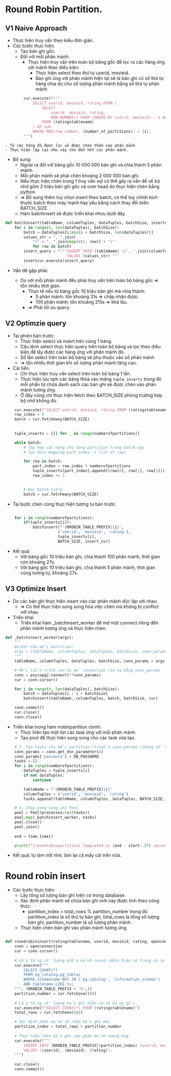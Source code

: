 # Round Robin Partition.
## V1 Naive Approach
- Thực hiện truy vấn theo kiểu đơn giản.
- Các bước thực hiện.
  - Tạo bản ghi gốc.
  - Đối với mỗi phân mảnh.
    - Thực hiện truy vấn trên toàn bộ bảng gốc để lọc ra các hàng ứng với mảnh theo điều kiện:
      - Thực hiện select theo thứ tự userid, movieid.
      - Bản ghi ứng với phân mảnh hiện tại sẽ là bản ghi có số thứ tự hàng chia dư cho số lượng phân mảnh bằng số thứ tự phân mảnh
    

```python
        cur.execute(f"""
            SELECT userid, movieid, rating FROM (
                SELECT 
                    userid, movieid, rating,
                    ROW_NUMBER() OVER (ORDER BY userid, movieid) - 1 AS row_number
                FROM {ratingstablename}
            ) AS sub
            WHERE MOD(row_number, {number_of_partitions}) = {i};
        """)
```


    - Từ các hàng đã được lọc sẽ được chèn thêm vào phân mảnh
    - Thực hiện lặp lại như vậy cho đến hết các phân mảnh.

- Bổ sung:
  - Ngoài ra đối với bảng gốc 10 000 000 bản ghi và chia thành 5 phân mảnh.
  - Mỗi phân mảnh sẽ phải chèn khoảng 2 000 000 bản ghi.
  - Nếu thực hiện chèn trong 1 truy vấn sql có thể gây ra vấn đề về bộ nhớ gồm 2 triệu bản ghi gốc và over head do thực hiện chèn bằng python
  - => Bổ sung thêm tùy chọn insert theo batch, có thể tùy chỉnh kích thước batch theo máy mạnh hay yếu bằng cách thay đổi biến BATCH_SIZE.
  - Hàm batchinsert sẽ được triển khai nhưu dưới đây

```python
def batchinsert(tableName, columnTuples, dataTuples, batchSize, insertcur):
    for i in range(0, len(dataTuples), batchSize):
        batch = dataTuples[i:min(i + batchSize, len(dataTuples))]
        values_str = ", ".join(
            "(" + ", ".join(map(str, row)) + ")"
            for row in batch)
        insert_query = f"""INSERT INTO {tableName} ({', '.join(columnTuples)}) 
                           VALUES {values_str} """
        insertcur.execute(insert_query)

```
- Vấn đề gặp phải:

  - Do với mỗi phân mảnh đều phải truy vấn trên toàn bộ bảng gốc => tốn nhiều thời gian.
    - Thực tế nếu từ bảng gốc 10 triệu bản ghi mà chia thành:
      - 5 phân mảnh: tốn khoảng 31s => chấp nhận được.
      - 100 phân mảnh: tốn khoảng 215s => khá lâu.
    - => Phải tối ưu query.


## V2 Optimzie query

- Tại phiên bản trước:
  - Thực hiện select và insert trên cùng 1 bảng.
  - Câu lệnh select thực hiện query trên toàn bộ bảng và lọc theo điều kiện để lấy được các hàng ứng với phân mảnh đó.
  - Số lần select trên toàn bộ bảng sẽ phụ thuộc vào số phân mảnh
  - => tốn nhiều thời gian khi số lượng phân mảnh tăng cao.
- Cải tiến.
  - Chỉ thực hiện truy vấn select trên toàn bộ bảng 1 lần.
  - Thực hiện lưu tạm các bảng thỏa vào mảng `tuple_inserts` trong đó mỗi phần tử chứa danh sách các bản ghi sẽ được chèn vào phân mảnh tương ứng.
  - Ở đây cũng chỉ thực hiện fetch theo BATCH_SIZE phòng trường hợp bộ nhớ không đủ.
``` python
    cur.execute(f"SELECT userid, movieid, rating FROM {ratingstablename};")
    row_index = 0
    batch = cur.fetchmany(BATCH_SIZE)
    
    
    tuple_inserts = [[] for _ in range(numberofpartitions)]

    while batch:
        # Tập hợp các hàng cho từng partition trong batch này
        # Tạo dict mapping part_index -> list of rows

        for row in batch:
            part_index = row_index % numberofpartitions
            tuple_inserts[part_index].append((row[0], row[1], row[2]))
            row_index += 1
 

        # Đọc batch tiếp
        batch = cur.fetchmany(BATCH_SIZE)
```

- Tại bước chèn cũng thực hiện tương tự bản trước.

```python

    for i in range(numberofpartitions):
        if(tuple_inserts[i]):
            batchinsert(f"{RROBIN_TABLE_PREFIX}{i}",
                       ('userid', 'movieid', 'rating'),
                       tuple_inserts[i],
                       BATCH_SIZE, insert_cur)

```

- Kết quả:
  - Với bảng gốc 10 triệu bản ghi, chia thành 100 phần mảnh, thời gian còn khoảng 27s.
  - Với bảng gốc 10 triệu bản ghi, chia thành 5 phân mảnh, thời gian cũng tương tự, khoảng 27s.

## V3 Optimize Insert

- Do các bản ghi thực hiện insert vào các phân mảnh độc lập với nhau
  - => Có thể thực hiện song song hóa việc chèn mà không bị conflict với nhau
- Triển khai
  - Triển khai hàm _batchinsert_worker để mở một connect riêng đến phân mảnh tương ứng và thực hiện chèn.
```python
def _batchinsert_worker(args):
    """
    Worker cho mỗi partition:
    args = (tableName, columnTuples, dataTuples, batchSize, conn_params)
    """
    tableName, columnTuples, dataTuples, batchSize, conn_params = args

    # Mỗi tiến trình con tự mở connection riềng bằng conn_params
    conn = psycopg2.connect(**conn_params)
    cur = conn.cursor()

    for i in range(0, len(dataTuples), batchSize):
        batch = dataTuples[i : i + batchSize]
        batchinsert(tableName, columnTuples, batch, batchSize, cur)

    conn.commit()
    cur.close()
    conn.close()
```

  - Triển khai trong hàm rrobinpartition chính:
    - Thực hiện tạo một list các task ứng với mỗi phân mảnh.
    - Tạo pool để thực hiện song song cho các task vừa tạo.

```python
    # 3. Tạo tasks cho mỗi partition (truyền conn_params (thông số của connection))
    conn_params = conn.get_dsn_parameters()
    conn_params['password'] = DB_PASSWORD  
    tasks = []
    for i in range(numberofpartitions):
        dataTuples = tuple_inserts[i]
        if not dataTuples:
            continue

        tableName = f"{RROBIN_TABLE_PREFIX}{i}"
        columnTuples = ('userid', 'movieid', 'rating')
        tasks.append((tableName, columnTuples, dataTuples, BATCH_SIZE, conn_params))

    # 4. Chạy song song với Pool
    pool = Pool(processes=len(tasks))
    pool.map(_batchinsert_worker, tasks)
    pool.close()
    pool.join()
    
    end = time.time()

    print(f"[roundrobinpartition] Completed in {end - start:.2f} seconds. ")
```

- Kết quả: tự làm nốt nhé, làm lại cả mấy cái trên nữa.


# Round robin insert
- Các bước thực hiện:
  - Lấy tổng số lượng bản ghi hiện có trong database.
  - Xác định phân mảnh sẽ chứa bản ghi mới này được tính theo công thức:
    - partition_index = total_rows % partition_number trong đó partition_index là số thứ tự bản ghi, total_rows là tổng số lượng bản ghi, partition_number là số lượng phân mảnh.
  - Thực hiện chèn bản ghi vào phân mảnh tương ứng.


``` python

def roundrobininsert(ratingstablename, userid, movieid, rating, openconnection):
    conn = openconnection
    cur = conn.cursor()
    
    # Lấy tổng số lượng phẩn mảnh round robin hiện có trong cơ sở dữ liệu.
    cur.execute("""
        SELECT COUNT(*) 
        FROM pg_catalog.pg_tables
        WHERE schemaname NOT IN ('pg_catalog', 'information_schema')
        AND tablename LIKE %s;
    """, (RROBIN_TABLE_PREFIX + '%',))
    partition_number = cur.fetchone()[0]
    
    # Lấy tổng số lượng bản ghi hiện có từ bảng gốc.
    cur.execute(f"SELECT COUNT(*) FROM {ratingstablename}")
    total_rows = cur.fetchone()[0]

    # Xác định phân mảnh sẽ chứa bản ghi mới
    partition_index = total_rows % partition_number
    
    # Thực hiện chèn bản ghi vào phân mảnh tương ứng.
    cur.execute(f"""
        INSERT INTO {RROBIN_TABLE_PREFIX}{partition_index} (userid, movieid, rating)
        VALUES ({userid}, {movieid}, {rating});
    """)
    
    cur.close()
    conn.commit()

```




